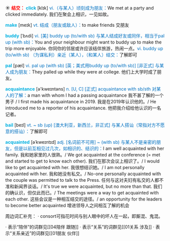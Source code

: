 ☀ <font color="red">**结交：**</font>
<font color="sky blue">**click**</font> [klɪk] 
<font color="#0070c0">vi.（与某人）顷刻成为朋友：</font>We met at a party and clicked immediately. 我们在聚会上相识，一见如故。

<font color="sky blue">**make**</font> [meɪk] 
<font color="#0070c0">vt. 结成（朋友或敌人）：</font>to make friends 交朋友
       
<font color="sky blue">**buddy**</font> [ˈbʌdi]
<font color="#0070c0">vi. [美] buddy up (to/with sb) 与某人结成好友或同伴，相当于pal up (with sb)：</font>You and your neighbour might want to buddy up to make the trip more enjoyable. 你同你的邻居或许应该结伴旅游，热闹一点。<font color="#0070c0">vi. buddy up (to/with sb) （为谋私利）亲近（某人），（和某人）结交：</font>了解即可
           
<font color="sky blue">**pal**</font> [pæl]
<font color="#0070c0">vi. pal up (with sb) [英；美式用buddy up (to/with sb)] [非正式] 与某人成为朋友：</font>They palled up while they were at college. 他们上大学时成了朋友。

<font color="sky blue">**acquaintance**</font> [ə'kweɪntəns] 
<font color="#0070c0">n. [U, C] [正式] acquaintance with sb/sth 对某人的了解：</font>a man with whom I had a passing acquaintance 我不甚了解的一个男子 / I first made his acquaintance in 2019. 我是在2019年认识他的。/ He introduced me to a reporter of his acquaintance. 他把我介绍给他认识的一名记者。

<font color="sky blue">**bail**</font> [beɪl]
<font color="#0070c0">vt. ~ sb (up) [澳大利亚，新西兰，非正式] 与某人搭讪（常指对方不愿意的搭讪）：</font>了解即可
           
<font color="sky blue">**acquainted**</font> [əˈkweɪntɪd]
<font color="#0070c0">adj. [名词前不可用] ~ (with sb) 与某人不是亲密的朋友，但是以前互相见过几次，如相识的、结识的：</font>I am well acquainted with her family. 我和她家里的人很熟。/ We got acquainted at the conference (= met and started to get to know each other). 我们在那次会议上相识了。/ I would like to get acquainted with her. 我很想结识她。/ I am not personally acquainted with her. 我和她没有私交。/ No-one personally acquainted with the couple was permitted to talk to the Press. 任何与这对夫妇有私交的人都不准和新闻界谈话。/ It's true we were acquainted, but no more than that. 我们的确认识，但仅此而已。/ The meetings were a way to get acquainted with each other. 这些会议是一种相互结交的途径。/ an opportunity for the leaders to become better acquainted 增进领导人之间相互了解的机会

周边词汇补充：
· consort可指花时间与别人眼中的坏人在一起，即厮混、鬼混。

· 表示“陪伴”的词群见[[04陪伴 跟随]]
· 表示“关系”的词群见[[01关系 涉及]]
· 表示“关系亲近”的词群见[[01朋友 伙伴]]